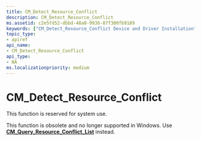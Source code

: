 ```yaml
---
title: CM_Detect_Resource_Conflict
description: CM_Detect_Resource_Conflict
ms.assetid: c2e5fd52-dbbd-48a0-9936-87f300fb9189
keywords: ["CM_Detect_Resource_Conflict Device and Driver Installation"]
topic_type:
- apiref
api_name:
- CM_Detect_Resource_Conflict
api_type:
- NA
ms.localizationpriority: medium
---
```


# CM_Detect_Resource_Conflict

This function is reserved for system use.

This function is obsolete and no longer supported in Windows. Use [**CM_Query_Resource_Conflict_List**](https://msdn.microsoft.com/library/windows/hardware/ff539760) instead.
